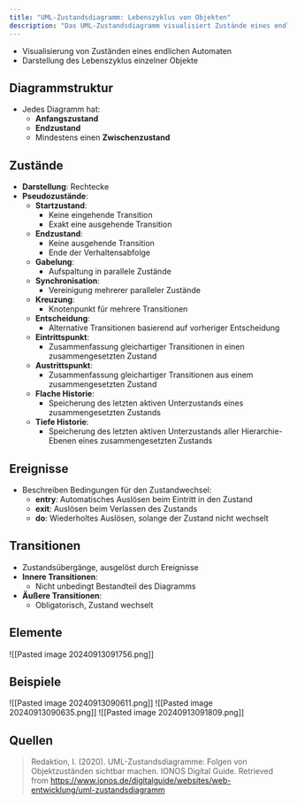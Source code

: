 ```yaml
---
title: "UML-Zustandsdiagramm: Lebenszyklus von Objekten"
description: "Das UML-Zustandsdiagramm visualisiert Zustände eines endlichen Automaten und den Lebenszyklus von Objekten. Es enthält Anfangszustand, Endzustand und Zwischenzustände mit Transitionen. Ereignisse wie entry, exit und do lösen Zustandswechsel aus."
---
```


- Visualisierung von Zuständen eines endlichen Automaten
- Darstellung des Lebenszyklus einzelner Objekte

## Diagrammstruktur
- Jedes Diagramm hat:
  - **Anfangszustand**
  - **Endzustand**
  - Mindestens einen **Zwischenzustand**

## Zustände
- **Darstellung**: Rechtecke
- **Pseudozustände**:
  - **Startzustand**: 
    - Keine eingehende Transition
    - Exakt eine ausgehende Transition
  - **Endzustand**: 
    - Keine ausgehende Transition
    - Ende der Verhaltensabfolge
  - **Gabelung**: 
    - Aufspaltung in parallele Zustände
  - **Synchronisation**: 
    - Vereinigung mehrerer paralleler Zustände
  - **Kreuzung**: 
    - Knotenpunkt für mehrere Transitionen
  - **Entscheidung**: 
    - Alternative Transitionen basierend auf vorheriger Entscheidung
  - **Eintrittspunkt**: 
    - Zusammenfassung gleichartiger Transitionen in einen zusammengesetzten Zustand
  - **Austrittspunkt**: 
    - Zusammenfassung gleichartiger Transitionen aus einem zusammengesetzten Zustand
  - **Flache Historie**: 
    - Speicherung des letzten aktiven Unterzustands eines zusammengesetzten Zustands
  - **Tiefe Historie**: 
    - Speicherung des letzten aktiven Unterzustands aller Hierarchie-Ebenen eines zusammengesetzten Zustands

## Ereignisse
- Beschreiben Bedingungen für den Zustandwechsel:
  - **entry**: Automatisches Auslösen beim Eintritt in den Zustand
  - **exit**: Auslösen beim Verlassen des Zustands
  - **do**: Wiederholtes Auslösen, solange der Zustand nicht wechselt

## Transitionen
- Zustandsübergänge, ausgelöst durch Ereignisse
- **Innere Transitionen**: 
  - Nicht unbedingt Bestandteil des Diagramms
- **Äußere Transitionen**: 
  - Obligatorisch, Zustand wechselt

## Elemente
![[Pasted image 20240913091756.png]]

## Beispiele
![[Pasted image 20240913090611.png]]
![[Pasted image 20240913090635.png]]
![[Pasted image 20240913091809.png]]

## Quellen

> Redaktion, I. (2020). UML-Zustandsdiagramme: Folgen von Objektzuständen sichtbar machen. IONOS Digital Guide. Retrieved from https://www.ionos.de/digitalguide/websites/web-entwicklung/uml-zustandsdiagramm